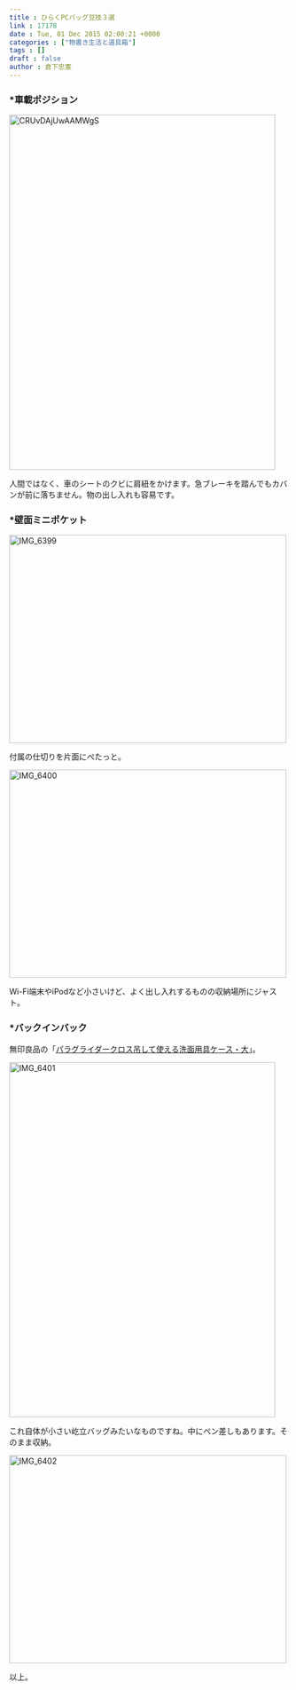 ```yaml
---
title : ひらくPCバッグ豆技３選
link : 17178
date : Tue, 01 Dec 2015 02:00:21 +0000
categories : ["物書き生活と道具箱"]
tags : []
draft : false
author : 倉下忠憲
---
```


<H3>*車載ポジション</H3>

<a href="https://rashita.net/blog/?attachment_id=17179" rel="attachment wp-att-17179"><img src="https://rashita.net/blog/wp-content/uploads/2015/12/CRUvDAjUwAAMWgS.jpg" alt="CRUvDAjUwAAMWgS" width="480" height="640" class="alignnone size-full wp-image-17179" /></a>

人間ではなく、車のシートのクビに肩紐をかけます。急ブレーキを踏んでもカバンが前に落ちません。物の出し入れも容易です。

<H3>*壁面ミニポケット</H3>

<a href="https://rashita.net/blog/?attachment_id=17180" rel="attachment wp-att-17180"><img src="https://rashita.net/blog/wp-content/uploads/2015/12/IMG_6399-500x375.jpg" alt="IMG_6399" width="500" height="375" class="alignnone size-medium wp-image-17180" /></a>

付属の仕切りを片面にぺたっと。

<a href="https://rashita.net/blog/?attachment_id=17181" rel="attachment wp-att-17181"><img src="https://rashita.net/blog/wp-content/uploads/2015/12/IMG_6400-500x375.jpg" alt="IMG_6400" width="500" height="375" class="alignnone size-medium wp-image-17181" /></a>

Wi-Fi端末やiPodなど小さいけど、よく出し入れするものの収納場所にジャスト。

<H3>*バックインバック</H3>

無印良品の「<a href="http://www.muji.net/store/cmdty/detail/4549337100954">パラグライダークロス吊して使える洗面用具ケース・大</a>」。

<a href="https://rashita.net/blog/?attachment_id=17182" rel="attachment wp-att-17182"><img src="https://rashita.net/blog/wp-content/uploads/2015/12/IMG_6401.jpg" alt="IMG_6401" width="480" height="640" class="alignnone size-full wp-image-17182" /></a>

これ自体が小さい屹立バッグみたいなものですね。中にペン差しもあります。そのまま収納。

<a href="https://rashita.net/blog/?attachment_id=17183" rel="attachment wp-att-17183"><img src="https://rashita.net/blog/wp-content/uploads/2015/12/IMG_6402-500x375.jpg" alt="IMG_6402" width="500" height="375" class="alignnone size-medium wp-image-17183" /></a>

以上。